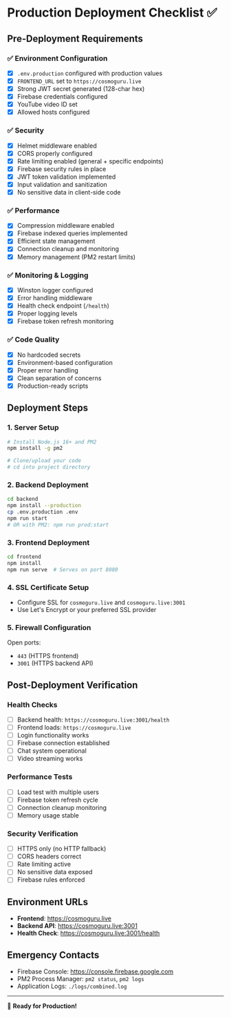 # Production Deployment Checklist ✅

## Pre-Deployment Requirements

### ✅ Environment Configuration
- [x] `.env.production` configured with production values
- [x] `FRONTEND_URL` set to `https://cosmoguru.live`
- [x] Strong JWT secret generated (128-char hex)
- [x] Firebase credentials configured
- [x] YouTube video ID set
- [x] Allowed hosts configured

### ✅ Security
- [x] Helmet middleware enabled
- [x] CORS properly configured
- [x] Rate limiting enabled (general + specific endpoints)
- [x] Firebase security rules in place
- [x] JWT token validation implemented
- [x] Input validation and sanitization
- [x] No sensitive data in client-side code

### ✅ Performance
- [x] Compression middleware enabled
- [x] Firebase indexed queries implemented
- [x] Efficient state management
- [x] Connection cleanup and monitoring
- [x] Memory management (PM2 restart limits)

### ✅ Monitoring & Logging
- [x] Winston logger configured
- [x] Error handling middleware
- [x] Health check endpoint (`/health`)
- [x] Proper logging levels
- [x] Firebase token refresh monitoring

### ✅ Code Quality
- [x] No hardcoded secrets
- [x] Environment-based configuration
- [x] Proper error handling
- [x] Clean separation of concerns
- [x] Production-ready scripts

## Deployment Steps

### 1. Server Setup
```bash
# Install Node.js 16+ and PM2
npm install -g pm2

# Clone/upload your code
# cd into project directory
```

### 2. Backend Deployment
```bash
cd backend
npm install --production
cp .env.production .env
npm run start
# OR with PM2: npm run prod:start
```

### 3. Frontend Deployment
```bash
cd frontend
npm install
npm run serve  # Serves on port 8080
```

### 4. SSL Certificate Setup
- Configure SSL for `cosmoguru.live` and `cosmoguru.live:3001`
- Use Let's Encrypt or your preferred SSL provider

### 5. Firewall Configuration
Open ports:
- `443` (HTTPS frontend)
- `3001` (HTTPS backend API)

## Post-Deployment Verification

### Health Checks
- [ ] Backend health: `https://cosmoguru.live:3001/health`
- [ ] Frontend loads: `https://cosmoguru.live`
- [ ] Login functionality works
- [ ] Firebase connection established
- [ ] Chat system operational
- [ ] Video streaming works

### Performance Tests
- [ ] Load test with multiple users
- [ ] Firebase token refresh cycle
- [ ] Connection cleanup monitoring
- [ ] Memory usage stable

### Security Verification
- [ ] HTTPS only (no HTTP fallback)
- [ ] CORS headers correct
- [ ] Rate limiting active
- [ ] No sensitive data exposed
- [ ] Firebase rules enforced

## Environment URLs
- **Frontend**: https://cosmoguru.live
- **Backend API**: https://cosmoguru.live:3001
- **Health Check**: https://cosmoguru.live:3001/health

## Emergency Contacts
- Firebase Console: https://console.firebase.google.com
- PM2 Process Manager: `pm2 status`, `pm2 logs`
- Application Logs: `./logs/combined.log`

---
🚀 **Ready for Production!**